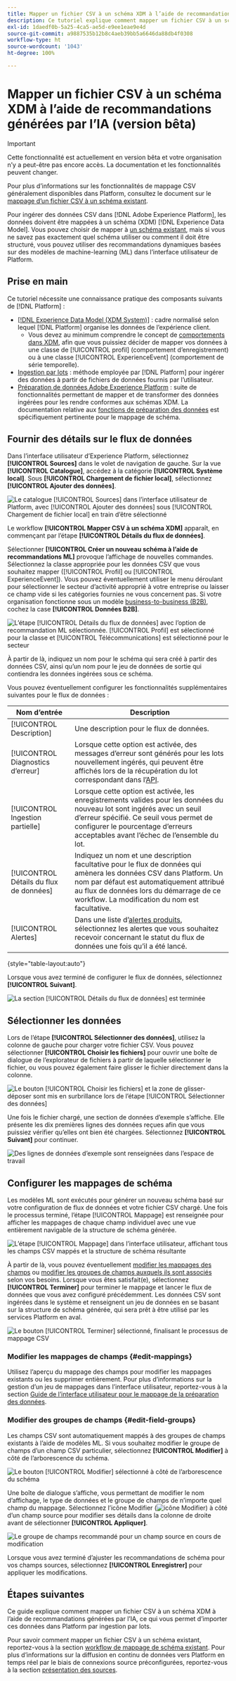 ```yaml
---
title: Mapper un fichier CSV à un schéma XDM à l’aide de recommandations générées par l’IA (version bêta)
description: Ce tutoriel explique comment mapper un fichier CSV à un schéma XDM à l’aide de recommandations générées par l’IA.
exl-id: 1daedf0b-5a25-4ca5-ae5d-e9ee1eae9e4d
source-git-commit: a9887535b12b8c4aeb39bb5a6646da88db4f0308
workflow-type: ht
source-wordcount: '1043'
ht-degree: 100%

---
```


# Mapper un fichier CSV à un schéma XDM à l’aide de recommandations générées par l’IA (version bêta)

>[!IMPORTANT]
>
>Cette fonctionnalité est actuellement en version bêta et votre organisation n’y a peut-être pas encore accès. La documentation et les fonctionnalités peuvent changer.
>
>Pour plus d’informations sur les fonctionnalités de mappage CSV généralement disponibles dans Platform, consultez le document sur le [mappage d’un fichier CSV à un schéma existant](./existing-schema.md).

Pour ingérer des données CSV dans [!DNL Adobe Experience Platform], les données doivent être mappées à un schéma (XDM) [!DNL Experience Data Model]. Vous pouvez choisir de mapper à [un schéma existant](./existing-schema.md), mais si vous ne savez pas exactement quel schéma utiliser ou comment il doit être structuré, vous pouvez utiliser des recommandations dynamiques basées sur des modèles de machine-learning (ML) dans l’interface utilisateur de Platform.

## Prise en main

Ce tutoriel nécessite une connaissance pratique des composants suivants de [!DNL Platform] :

* [[!DNL Experience Data Model (XDM System)]](../../../xdm/home.md) : cadre normalisé selon lequel [!DNL Platform] organise les données de l’expérience client.
   * Vous devez au minimum comprendre le concept de [comportements dans XDM](../../../xdm/home.md#data-behaviors), afin que vous puissiez décider de mapper vos données à une classe de [!UICONTROL profil] (comportement d’enregistrement) ou à une classe [!UICONTROL ExperienceEvent] (comportement de série temporelle).
* [Ingestion par lots](../../batch-ingestion/overview.md) : méthode employée par [!DNL Platform] pour ingérer des données à partir de fichiers de données fournis par l’utilisateur.
* [Préparation de données Adobe Experience Platform](../../batch-ingestion/overview.md) : suite de fonctionnalités permettant de mapper et de transformer des données ingérées pour les rendre conformes aux schémas XDM. La documentation relative aux [fonctions de préparation des données](../../../data-prep/functions.md) est spécifiquement pertinente pour le mappage de schéma.

## Fournir des détails sur le flux de données

Dans l’interface utilisateur d’Experience Platform, sélectionnez **[!UICONTROL Sources]** dans le volet de navigation de gauche. Sur la vue **[!UICONTROL Catalogue]**, accédez à la catégorie **[!UICONTROL Système local]**. Sous **[!UICONTROL Chargement de fichier local]**, sélectionnez **[!UICONTROL Ajouter des données]**.

![Le catalogue [!UICONTROL Sources] dans l’interface utilisateur de Platform, avec [!UICONTROL Ajouter des données] sous [!UICONTROL Chargement de fichier local] en train d’être sélectionné](../../images/tutorials/map-csv-recommendations/local-file-upload.png)

Le workflow **[!UICONTROL Mapper CSV à un schéma XDM]** apparaît, en commençant par l’étape **[!UICONTROL Détails du flux de données]**.

Sélectionner **[!UICONTROL Créer un nouveau schéma à l’aide de recommandations ML]** provoque l’affichage de nouvelles commandes. Sélectionnez la classe appropriée pour les données CSV que vous souhaitez mapper ([!UICONTROL Profil] ou [!UICONTROL ExperienceEvent]). Vous pouvez éventuellement utiliser le menu déroulant pour sélectionner le secteur d’activité approprié à votre entreprise ou laisser ce champ vide si les catégories fournies ne vous concernent pas. Si votre organisation fonctionne sous un modèle [business-to-business (B2B)](../../../xdm/tutorials/relationship-b2b.md), cochez la case **[!UICONTROL Données B2B]**.

![L’étape [!UICONTROL Détails du flux de données] avec l’option de recommandation ML sélectionnée. [!UICONTROL Profil] est sélectionné pour la classe et [!UICONTROL Télécommunications] est sélectionné pour le secteur](../../images/tutorials/map-csv-recommendations/select-class-and-industry.png)

À partir de là, indiquez un nom pour le schéma qui sera créé à partir des données CSV, ainsi qu’un nom pour le jeu de données de sortie qui contiendra les données ingérées sous ce schéma.

Vous pouvez éventuellement configurer les fonctionnalités supplémentaires suivantes pour le flux de données :

| Nom d’entrée | Description |
| --- | --- |
| [!UICONTROL Description] | Une description pour le flux de données. |
| [!UICONTROL Diagnostics d’erreur] | Lorsque cette option est activée, des messages d’erreur sont générés pour les lots nouvellement ingérés, qui peuvent être affichés lors de la récupération du lot correspondant dans l’[API](../../batch-ingestion/api-overview.md). |
| [!UICONTROL Ingestion partielle] | Lorsque cette option est activée, les enregistrements valides pour les données du nouveau lot sont ingérés avec un seuil d’erreur spécifié. Ce seuil vous permet de configurer le pourcentage d’erreurs acceptables avant l’échec de l’ensemble du lot. |
| [!UICONTROL Détails du flux de données] | Indiquez un nom et une description facultative pour le flux de données qui amènera les données CSV dans Platform. Un nom par défaut est automatiquement attribué au flux de données lors du démarrage de ce workflow. La modification du nom est facultative. |
| [!UICONTROL Alertes] | Dans une liste d’[alertes produits](../../../observability/alerts/overview.md), sélectionnez les alertes que vous souhaitez recevoir concernant le statut du flux de données une fois qu’il a été lancé. |

{style=&quot;table-layout:auto&quot;}

Lorsque vous avez terminé de configurer le flux de données, sélectionnez **[!UICONTROL Suivant]**.

![La section [!UICONTROL Détails du flux de données] est terminée](../../images/tutorials/map-csv-recommendations/dataflow-detail-complete.png)

## Sélectionner les données

Lors de l’étape **[!UICONTROL Sélectionner des données]**, utilisez la colonne de gauche pour charger votre fichier CSV. Vous pouvez sélectionner **[!UICONTROL Choisir les fichiers]** pour ouvrir une boîte de dialogue de l’explorateur de fichiers à partir de laquelle sélectionner le fichier, ou vous pouvez également faire glisser le fichier directement dans la colonne.

![Le bouton [!UICONTROL Choisir les fichiers] et la zone de glisser-déposer sont mis en surbrillance lors de l’étape [!UICONTROL Sélectionner des données]](../../images/tutorials/map-csv-recommendations/upload-files.png)

Une fois le fichier chargé, une section de données d’exemple s’affiche. Elle présente les dix premières lignes des données reçues afin que vous puissiez vérifier qu’elles ont bien été chargées. Sélectionnez **[!UICONTROL Suivant]** pour continuer.

![Des lignes de données d’exemple sont renseignées dans l’espace de travail](../../images/tutorials/map-csv-recommendations/data-uploaded.png)

## Configurer les mappages de schéma

Les modèles ML sont exécutés pour générer un nouveau schéma basé sur votre configuration de flux de données et votre fichier CSV chargé. Une fois le processus terminé, l’étape [!UICONTROL Mappage] est renseignée pour afficher les mappages de chaque champ individuel avec une vue entièrement navigable de la structure de schéma générée.

![L’étape [!UICONTROL Mappage] dans l’interface utilisateur, affichant tous les champs CSV mappés et la structure de schéma résultante](../../images/tutorials/map-csv-recommendations/schema-generated.png)

À partir de là, vous pouvez éventuellement [modifier les mappages des champs](#edit-mappings) ou [modifier les groupes de champs auxquels ils sont associés](#edit-schema) selon vos besoins. Lorsque vous êtes satisfait(e), sélectionnez **[!UICONTROL Terminer]** pour terminer le mappage et lancer le flux de données que vous avez configuré précédemment. Les données CSV sont ingérées dans le système et renseignent un jeu de données en se basant sur la structure de schéma générée, qui sera prêt à être utilisé par les services Platform en aval.

![Le bouton [!UICONTROL Terminer] sélectionné, finalisant le processus de mappage CSV](../../images/tutorials/map-csv-recommendations/finish-mapping.png)

### Modifier les mappages de champs {#edit-mappings}

Utilisez l’aperçu du mappage des champs pour modifier les mappages existants ou les supprimer entièrement. Pour plus d’informations sur la gestion d’un jeu de mappages dans l’interface utilisateur, reportez-vous à la section [Guide de l’interface utilisateur pour le mappage de la préparation des données](../../../data-prep/ui/mapping.md#mapping-interface).

### Modifier des groupes de champs {#edit-field-groups}

Les champs CSV sont automatiquement mappés à des groupes de champs existants à l’aide de modèles ML. Si vous souhaitez modifier le groupe de champs d’un champ CSV particulier, sélectionnez **[!UICONTROL Modifier]** à côté de l’arborescence du schéma.

![Le bouton [!UICONTROL Modifier] sélectionné à côté de l’arborescence du schéma](../../images/tutorials/map-csv-recommendations/edit-schema-structure.png)

Une boîte de dialogue s’affiche, vous permettant de modifier le nom d’affichage, le type de données et le groupe de champs de n’importe quel champ du mappage. Sélectionnez l’icône Modifier (![icône Modifier](../../images/tutorials/map-csv-recommendations/edit-icon.png)) à côté d’un champ source pour modifier ses détails dans la colonne de droite avant de sélectionner **[!UICONTROL Appliquer]**.

![Le groupe de champs recommandé pour un champ source en cours de modification](../../images/tutorials/map-csv-recommendations/select-schema-field.png)

Lorsque vous avez terminé d’ajuster les recommandations de schéma pour vos champs sources, sélectionnez **[!UICONTROL Enregistrer]** pour appliquer les modifications.

## Étapes suivantes

Ce guide explique comment mapper un fichier CSV à un schéma XDM à l’aide de recommandations générées par l’IA, ce qui vous permet d’importer ces données dans Platform par ingestion par lots.

Pour savoir comment mapper un fichier CSV à un schéma existant, reportez-vous à la section [workflow de mappage de schéma existant](./existing-schema.md). Pour plus d’informations sur la diffusion en continu de données vers Platform en temps réel par le biais de connexions source préconfigurées, reportez-vous à la section [présentation des sources](../../../sources/home.md).
